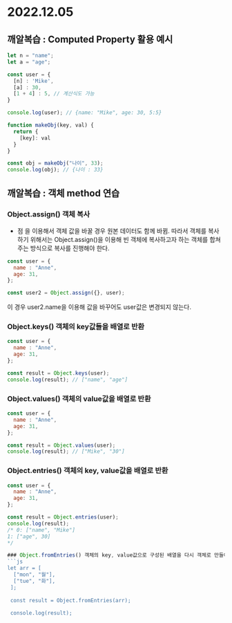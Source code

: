 # 2022.12.05
## 깨알복습 : Computed Property 활용 예시
```js
let n = "name";
let a = "age";

const user = {
  [n] : 'Mike',
  [a] : 30,
  [1 + 4] : 5, // 계산식도 가능
}

console.log(user); // {name: "Mike", age: 30, 5:5}
```

```js
function makeObj(key, val) {
  return {
    [key]: val
  }
}

const obj = makeObj("나이", 33);
console.log(obj); // {나이 : 33}
```

## 깨알복습 : 객체 method 연습
### Object.assign() 객체 복사
- 점 을 이용해서 객체 값을 바꿀 경우 원본 데이터도 함께 바뀜. 따라서 객체를 복사하기 위해서는 Object.assign()을 이용해 빈 객체에 복사하고자 하는 객체를 합쳐주는 방식으로 복사를 진행해야 한다.

```js
const user = {
  name : "Anne",
  age: 31,
};

const user2 = Object.assign({}, user);
```
이 경우 user2.name을 이용해 값을 바꾸어도  user값은 변경되지 않는다.


### Object.keys() 객체의 key값들을 배열로 반환
```js
const user = {
  name : "Anne",
  age: 31,
};

const result = Object.keys(user);
console.log(result); // ["name", "age"]
```


### Object.values() 객체의 value값을 배열로 반환
```js
const user = {
  name : "Anne",
  age: 31,
};

const result = Object.values(user);
console.log(result); // ["Mike", "30"]
```

### Object.entries() 객체의 key, value값을 배열로 반환
```js
const user = {
  name : "Anne",
  age: 31,
};

const result = Object.entries(user);
console.log(result); 
/* 0: ["name", "Mike"]
1: ["age", 30]
*/

### Object.fromEntries() 객체의 key, value값으로 구성된 배열을 다시 객체로 만들어줌.
```js
let arr = [
  ["mon", "월"],
  ["tue", "화"],
 ];
 
 const result = Object.fromEntries(arr);
 
 console.log(result);
 ```

